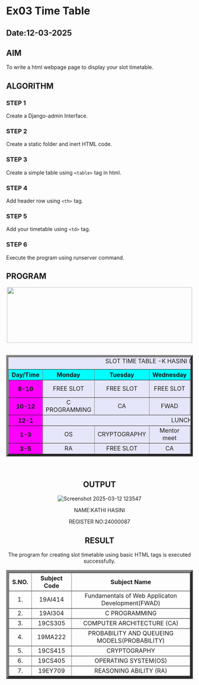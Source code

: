 # Ex03 Time Table
## Date:12-03-2025

## AIM
To write a html webpage page to display your slot timetable.

## ALGORITHM
### STEP 1
Create a Django-admin Interface.

### STEP 2
Create a static folder and inert HTML code.

### STEP 3
Create a simple table using ```<table>``` tag in html.

### STEP 4
Add header row using ```<th>``` tag.

### STEP 5
Add your timetable using ```<td>``` tag.

### STEP 6
Execute the program using runserver command.

## PROGRAM
<html>
   <title> TIME TABLE </title>
   <body>
   <center>
   <img src="https://encrypted-tbn0.gstatic.com/images?q=tbn:ANd9GcTfVHM7lQHBY3fMmzXE1m0bYnMg3dsccFDu2g&s"height="150px"width="500px">

<br>
<table border="6" bgcolor="LAVENDER" cellspacing="10" cellpadding="10">
<caption> SLOT TIME TABLE -K HASINI (24000087) </caption>
<br>

<tr bgcolor="AQUA">
     <th> Day/Time </th>
     <th> Monday </th>
     <th> Tuesday </th>
     <th> Wednesday </th>
     <th> Thursday </th>
     <th> Friday </th> 
     <th> Saturday</th>
</tr>

<tr align="center">
   <th bgcolor="MAGENTA"> 8-10 </th>
   <td> FREE SLOT</td>
   <td> FREE SLOT</td>
   <td> FREE SLOT</td>
   <td> CRYPTOGRAPHY </td>
   <td> FREE SLOT</td>
   <td> FREE SLOT</td>
</tr>

<tr align="center">
    <th bgcolor="MAGENTA"> 10-12 </th>
    <td> C PROGRAMMING</td>
    <td> CA</td>
    <td> FWAD</td>
    <td> DE</td>
    <td> FREE SLOT</td>
    <td> C PROGRAMMING</td>
</tr>

<tr align ="center">
    <th bgcolor="MAGENTA"> 12-1 </th>
    <td colspan="6" align="center"> LUNCH

 <tr align="center">
    <th bgcolor="MAGENTA"> 1-3 </th>
    <td> OS</td>
    <td> CRYPTOGRAPHY</td>
    <td> Mentor meet</td>
    <td> PROBABILITY</td>
    <td> FREE SLOT</td>
    <td> DE</td>
</tr>

<tr align="center">
    <th bgcolor="MAGENTA"> 3-5 </th>
    <td> RA</td>
    <td> FREE SLOT</td>
    <td> CA</td>
    <td> OS</td>
    <td> FWAD</td>
    <td> PROBABILITY</td>
</tr>

</tr>

</table>
<br>
<table border="7" cellspacing="10" cellpadding="10">
<tr align="center">
<th> S.NO. </th>
<th> Subject Code</th>
<th> Subject Name </th>
</tr>

<tr align="center">
<td> 1. </td>
<td> 19AI414 </td>
<td> Fundamentals of Web Applicaton Development(FWAD) </td>
</tr>

<tr align="center">
<td> 2. </td>
<td> 19AI304</td>
<td> C PROGRAMMING </td>
</tr>

<tr align="center">
<td> 3. </td>
<td> 19CS305</td>
<td> COMPUTER ARCHITECTURE (CA)</td>
</tr>

<tr align="center">
<td> 4. </td>
<td> 19MA222</td>
<td> PROBABILITY AND QUEUEING MODELS(PROBABILITY) </td>
</tr>

<tr align="center">
<td> 5. </td>
<td> 19CS415</td>
<td> CRYPTOGRAPHY</td>
</tr>

<tr align="center">
<td> 6. </td>
<td> 19CS405</td>
<td> OPERATING SYSTEM(OS)</td>
</tr>

<tr align="center">
<td> 7. </td>
<td> 19EY709</td>
<td> REASONING ABILITY (RA)</td>
</tr>

## OUTPUT
![Screenshot 2025-03-12 123547](https://github.com/user-attachments/assets/f0ae14ae-7a3c-46ee-94ca-f97a6a6d203f)

NAME:KATHI HASINI

REGISTER NO:24000087


## RESULT
The program for creating slot timetable using basic HTML tags is executed successfully.
